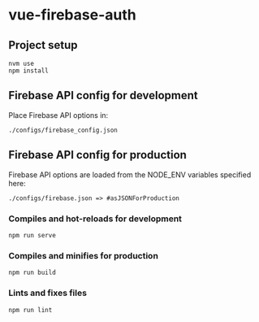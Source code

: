 # vue-firebase-auth

## Project setup
```
nvm use
npm install
```

## Firebase API config for development
Place Firebase API options in:
```
./configs/firebase_config.json
```

## Firebase API config for production
Firebase API options are loaded from the NODE_ENV variables specified here:
```
./configs/firebase.json => #asJSONForProduction
```

### Compiles and hot-reloads for development
```
npm run serve
```

### Compiles and minifies for production
```
npm run build
```

### Lints and fixes files
```
npm run lint
```
